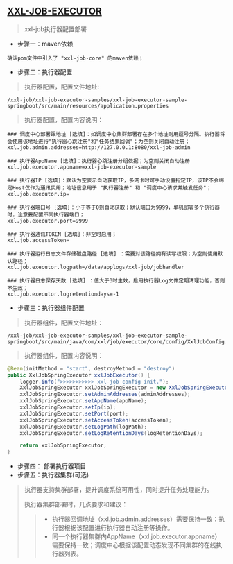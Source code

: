 ## [XXL-JOB-EXECUTOR](http://www.xuxueli.com/xxl-job/#/?id=_24-%E9%85%8D%E7%BD%AE%E9%83%A8%E7%BD%B2%E6%89%A7%E8%A1%8C%E5%99%A8%E9%A1%B9%E7%9B%AE)
> xxl-job执行器配置部署

* 步骤一：maven依赖
```text
确认pom文件中引入了 "xxl-job-core" 的maven依赖；
```

* 步骤二：执行器配置
> 执行器配置，配置文件地址:
```text
/xxl-job/xxl-job-executor-samples/xxl-job-executor-sample-springboot/src/main/resources/application.properties
```
>执行器配置，配置内容说明：
```text
### 调度中心部署跟地址 [选填]：如调度中心集群部署存在多个地址则用逗号分隔。执行器将会使用该地址进行"执行器心跳注册"和"任务结果回调"；为空则关闭自动注册；
xxl.job.admin.addresses=http://127.0.0.1:8080/xxl-job-admin

### 执行器AppName [选填]：执行器心跳注册分组依据；为空则关闭自动注册
xxl.job.executor.appname=xxl-job-executor-sample

### 执行器IP [选填]：默认为空表示自动获取IP，多网卡时可手动设置指定IP，该IP不会绑定Host仅作为通讯实用；地址信息用于 "执行器注册" 和 "调度中心请求并触发任务"；
xxl.job.executor.ip=

### 执行器端口号 [选填]：小于等于0则自动获取；默认端口为9999，单机部署多个执行器时，注意要配置不同执行器端口；
xxl.job.executor.port=9999

### 执行器通讯TOKEN [选填]：非空时启用；
xxl.job.accessToken=

### 执行器运行日志文件存储磁盘路径 [选填] ：需要对该路径拥有读写权限；为空则使用默认路径；
xxl.job.executor.logpath=/data/applogs/xxl-job/jobhandler

### 执行器日志保存天数 [选填] ：值大于3时生效，启用执行器Log文件定期清理功能，否则不生效；
xxl.job.executor.logretentiondays=-1
```

* 步骤三：执行器组件配置
> 执行器组件，配置文件地址：
```text
/xxl-job/xxl-job-executor-samples/xxl-job-executor-sample-springboot/src/main/java/com/xxl/job/executor/core/config/XxlJobConfig.java
```
> 执行器组件，配置内容说明：
```java
@Bean(initMethod = "start", destroyMethod = "destroy")
public XxlJobSpringExecutor xxlJobExecutor() {
    logger.info(">>>>>>>>>>> xxl-job config init.");
    XxlJobSpringExecutor xxlJobSpringExecutor = new XxlJobSpringExecutor();
    xxlJobSpringExecutor.setAdminAddresses(adminAddresses);
    xxlJobSpringExecutor.setAppName(appName);
    xxlJobSpringExecutor.setIp(ip);
    xxlJobSpringExecutor.setPort(port);
    xxlJobSpringExecutor.setAccessToken(accessToken);
    xxlJobSpringExecutor.setLogPath(logPath);
    xxlJobSpringExecutor.setLogRetentionDays(logRetentionDays);

    return xxlJobSpringExecutor;
}
```
* 步骤四： 部署执行器项目
* 步骤五：执行器集群(可选)
> 执行器支持集群部署，提升调度系统可用性，同时提升任务处理能力。<p>
 执行器集群部署时，几点要求和建议：
>>* 执行器回调地址（xxl.job.admin.addresses）需要保持一致；执行器根据该配置进行执行器自动注册等操作。
>>* 同一个执行器集群内AppName（xxl.job.executor.appname）需要保持一致；调度中心根据该配置动态发现不同集群的在线执行器列表。